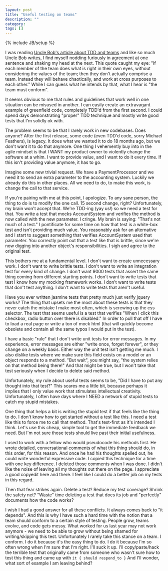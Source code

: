 ```yaml
---
layout: post
title: "Useful testing on teams"
description: ""
category: 
tags: []
---
```

{% include JB/setup %}

I was reading [Uncle Bob's article about TDD and teams] and like so much Uncle Bob writes, I find myself nodding furiously in agreement at one sentence and shaking my head at the next.  This quote caught my eye: "If each member of the team does what is right in their own eyes, without considering the values of the team; then they don't actually comprise a team. Instead they will behave chaotically, and work at cross purposes to each other."  While I can guess what he intends by that, what I hear is "the team must conform".

It seems obvious to me that rules and guidelines that work well in one situation can be misused in another.  I can easily create an extravagant example of greenfield code, completely TDD'd from the first second.  I could spend days demonstrating "proper" TDD technique and mostly write good tests that I'm solidly ok with.

The problem seems to be that I rarely work in new codebases.  Does anyone?  After the first release, some code (even TDD'd code, sorry Michael Feathers), is legacy.  It does what we wanted it to do 18 months ago, but we don't want it to do that anymore.  One thing I vehemently buy into in the agile mindset is that I WANT my product owner to violently change the software at a whim.  I want to provide value, and I want to do it every time.  If this isn't providing value anymore, it has to go.

Imagine some new trivial request.  We have a PaymentProcessor and we need it to send an extra parameter to the accounting system.  Luckily we already do this in other places.  All we need to do, to make this work, is change the call to that service.

If you're pairing with me at this point, I apologize.  To any sane person, the thing to do is to modify the one call.  15 second change, right?  Unfortunately, my brain won't accept that.  We're TDD-ing (yay us!) so we need a test for that.  You write a test that mocks AccountSystem and verifies the method is now called with the new parameter.  I cringe.  My brain is saying:  "That's not much of a test."  I pontificate for some time on how that test is a white-box test and isn't providing much value.  You reasonably ask for an alternative and I start to suggest something that verifies AccountSystem used that parameter.  You correctly point out that a test like that is brittle, since we're now digging into another object's responsibilities.  I sigh and agree to the original test.

This bothers me at a fundamental level.  I don't want to create unnecessary work.  I don't want to write brittle tests.  I don't want to write an integration test for every kind of change.  I don't want 9000 tests that assert the same thing coming from different starting points.  I don't want to write tests that test I know how my mocking framework works.  I don't want to write tests that don't test anything.  I don't want to write tests that aren't useful.

Have you ever written jasmine tests that pretty much just verify jquery works?  The thing that upsets me the most about these tests is that they never catch the mistake I make most often, which is screwing up the css selector.  The test that seems useful is a test that verifies "When I click this checkbox, radio button over there is disabled."  In order to pull that off I have to load a real page or write a ton of  mock html (that will quickly become obsolete and contain all the same typos I would put in the test).

I have a basic "rule" that I don't write unit tests for error messages.  In my experience, error messages are either "write once, forget forever", or they change on a weekly basis.  Either way the unit test isn't getting me much.  I also dislike tests where we make sure this field exists on a model or an object responds to a method.  "But wait", you might say, "the system relies on that method being there!"  And that might be true, but I won't take that test seriously when I decide to delete said method.

Unfortunately, my rule about useful tests seems to be, "Did I have to put any thought into that test?"  This scares me a little bit, because perhaps it implies that I only value work that stimulates intellectual creativity.  Unfortunately, I often have days where I NEED a network of stupid tests to catch my stupid mistakes.

One thing that helps a bit is writing the stupid test if that feels like the thing to do.  I don't know how to get started without a test like this.  I need a test like this to force me to call that method.  That's test-first as it's intended I think.  Let's use this cheap, simple tool to get the immediate feedback we need.  But I'm not sure those tests should live past their initial usefulness.

I used to work with a fellow who would pseudocode his methods first.  He wrote detailed, conversational comments of what this thing should do, in this order, for this reason.  And once he had his thoughts spelled out, he could write wonderful expressive code.  I copied this technique for a time with one key difference.  I deleted those comments when I was done.  I didn't like the noise of leaving all my thoughts out there on the page.  I appreciate a good copyedit here and there.  I feel like I could do a better job on my tests in this regard.

Then that fear strikes again.  Delete a test?  Reduce my test coverage?  Shrink the safety net?  "Waste" time deleting a test that does its job and "perfectly" documents how the code works?

I wish I had a good answer for all these conflicts.  It always comes back to "it depends".  And this is why I have such a hard time with the notion that a team should conform to a certain style of testing.  People grow, teams evolve, and code gets messy.  What worked for us last year may not work anymore - we need to be able to grow without being shamed for writing/skipping this test.  Unfortunately I rarely take this stance on a team.  I conform.  I do it because it's the easy thing to do.  I do it because I'm so often wrong when I'm sure that I'm right.  I'll suck it up.  I'll copy/paste/hack the terrible test that originally came from someone who wasn't sure how to test this thing and came up with `it { should respond_to }`  And I'll wonder, what sort of example I am leaving behind?

[Uncle Bob's article about TDD and teams]: http://blog.cleancoder.com/uncle-bob/2014/06/17/IsTddDeadFinalThoughts.html
